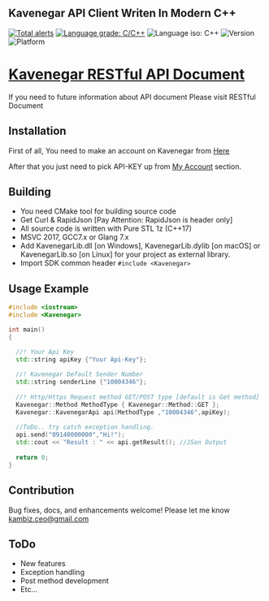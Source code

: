 ## Kavenegar API Client Writen In Modern C++

[![Total alerts](https://img.shields.io/lgtm/alerts/g/Kambiz-Asadzadeh/Kavenegar.svg?logo=lgtm&logoWidth=18)](https://lgtm.com/projects/g/Kambiz-Asadzadeh/Kavenegar/alerts/)
[![Language grade: C/C++](https://img.shields.io/lgtm/grade/cpp/g/Kambiz-Asadzadeh/Kavenegar.svg?logo=lgtm&logoWidth=18)](https://lgtm.com/projects/g/Kambiz-Asadzadeh/Kavenegar/context:cpp)
![Language iso: C++](https://img.shields.io/badge/C%2B%2B-17-blue)
![Version](https://img.shields.io/badge/Version-0.6-lightgrey)
![Platform](https://img.shields.io/badge/Platform-Windows%20%7C%20macOS%20%7C%20Linux%20%7C%20iOS%20%7C%20Android%20%7C%20Web-lightgrey)

# <a href="http://kavenegar.com/rest.html">Kavenegar RESTful API Document</a>
If you need to future information about API document Please visit RESTful Document

## Installation
<p>
First of all, You need to make an account on Kavenegar from <a href="https://panel.kavenegar.com/Client/Membership/Register">Here</a>
</p>
<p>
After that you just need to pick API-KEY up from <a href="http://panel.kavenegar.com/Client/setting/index">My Account</a> section.
 
## Building

- You need CMake tool for building source code
- Get Curl & RapidJson [Pay Attention: RapidJson is header only]
- All source code is written with Pure STL 1z (C++17)
- MSVC 2017, GCC7.x or Glang 7.x
- Add KavenegarLib.dll [on Windows], KavenegarLib.dylib [on macOS] or KavenegarLib.so [on Linux] for your project as external library.
- Import SDK common header ```#include <Kavenegar>```

## Usage Example
```cpp
#include <iostream>
#include <Kavenegar>

int main()
{

  //! Your Api Key
  std::string apiKey {"Your Api-Key"};
  
  //! Kavenegar Default Sender Number 
  std::string senderLine {"10004346"};
  
  //! Http/Https Request method GET/POST type [default is Get method]
  Kavenegar::Method MethodType { Kavenegar::Method::GET }; 
  Kavenegar::KavenegarApi api(MethodType ,"10004346",apiKey);
  
  //ToDo.. try catch exception handling.
  api.send("09140000000","Hi!");
  std::cout << "Result : " << api.getResult(); //JSon Output
    
  return 0;
}

```

## Contribution
Bug fixes, docs, and enhancements welcome! Please let me know kambiz.ceo@gmail.com

## **ToDo**
 * New features
 * Exception handling
 * Post method development
 * Etc...
